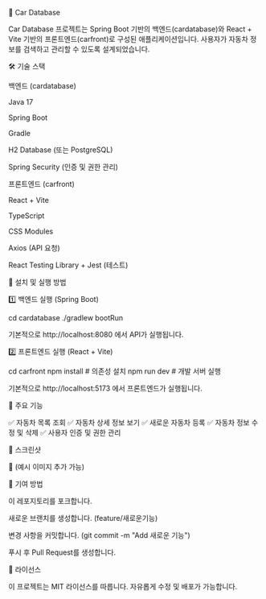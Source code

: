 🚗 Car Database

Car Database 프로젝트는 Spring Boot 기반의 백엔드(cardatabase)와 React + Vite 기반의 프론트엔드(carfront)로 구성된 애플리케이션입니다. 사용자가 자동차 정보를 검색하고 관리할 수 있도록 설계되었습니다.

🛠 기술 스택

백엔드 (cardatabase)

Java 17

Spring Boot

Gradle

H2 Database (또는 PostgreSQL)

Spring Security (인증 및 권한 관리)

프론트엔드 (carfront)

React + Vite

TypeScript

CSS Modules

Axios (API 요청)

React Testing Library + Jest (테스트)

🚀 설치 및 실행 방법

1️⃣ 백엔드 실행 (Spring Boot)

cd cardatabase
./gradlew bootRun

기본적으로 http://localhost:8080 에서 API가 실행됩니다.

2️⃣ 프론트엔드 실행 (React + Vite)

cd carfront
npm install  # 의존성 설치
npm run dev  # 개발 서버 실행

기본적으로 http://localhost:5173 에서 프론트엔드가 실행됩니다.

🎯 주요 기능

✅ 자동차 목록 조회
✅ 자동차 상세 정보 보기
✅ 새로운 자동차 등록
✅ 자동차 정보 수정 및 삭제
✅ 사용자 인증 및 권한 관리

📸 스크린샷

📌 (예시 이미지 추가 가능)

🤝 기여 방법

이 레포지토리를 포크합니다.

새로운 브랜치를 생성합니다. (feature/새로운기능)

변경 사항을 커밋합니다. (git commit -m "Add 새로운 기능")

푸시 후 Pull Request를 생성합니다.

📜 라이선스

이 프로젝트는 MIT 라이선스를 따릅니다. 자유롭게 수정 및 배포가 가능합니다.
